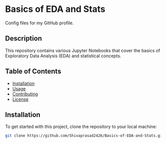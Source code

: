 # Basics of EDA and Stats

Config files for my GitHub profile.

## Description

This repository contains various Jupyter Notebooks that cover the basics of Exploratory Data Analysis (EDA) and statistical concepts.

## Table of Contents

- [Installation](#installation)
- [Usage](#usage)
- [Contributing](#contributing)
- [License](#license)

## Installation

To get started with this project, clone the repository to your local machine:

```bash
git clone https://github.com/Shivaprasad2426/Basics-of-EDA-and-Stats.git
